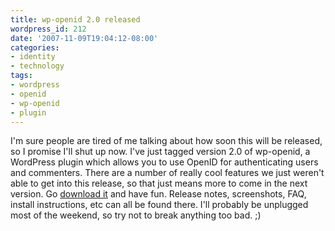 ```yaml
---
title: wp-openid 2.0 released
wordpress_id: 212
date: '2007-11-09T19:04:12-08:00'
categories:
- identity
- technology
tags:
- wordpress
- openid
- wp-openid
- plugin
---
```

I'm sure people are tired of me talking about how soon this will be released, so I promise I'll shut up now.  I've just
tagged version 2.0 of wp-openid, a WordPress plugin which allows you to use OpenID for authenticating users and
commenters.  There are a number of really cool features we just weren't able to get into this release, so that just
means more to come in the next version.  Go [download it][] and have fun.  Release notes, screenshots, FAQ, install
instructions, etc can all be found there.  I'll probably be unplugged most of the weekend, so try not to break anything
too bad. ;)

[download it]: http://wordpress.org/extend/plugins/openid/
